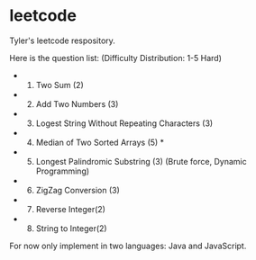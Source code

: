 # leetcode

Tyler's leetcode respository.


Here is the question list:
(Difficulty Distribution: 1-5 Hard)
* 1. Two Sum (2)
* 2. Add Two Numbers (3)
* 3. Logest String Without Repeating Characters (3)
* 4. Median of Two Sorted Arrays (5) *
* 5. Longest Palindromic Substring (3) (Brute force, Dynamic Programming) 
* 6. ZigZag Conversion (3) 
* 7. Reverse Integer(2) 
* 8. String to Integer(2) 



For now only implement in two languages: Java and JavaScript.



